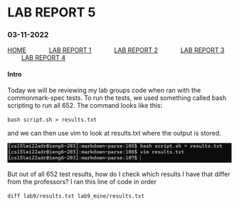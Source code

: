 # **LAB REPORT 5**
### 03-11-2022

[HOME](https://jupoon.github.io/cse15l-lab-reports/) &nbsp; &nbsp; &nbsp; &nbsp; &nbsp; &nbsp; [LAB REPORT 1](https://jupoon.github.io/cse15l-lab-reports/labs/lab1/lab-report-1-week-2) &nbsp; &nbsp; &nbsp; &nbsp; &nbsp; &nbsp; [LAB REPORT 2](https://jupoon.github.io/cse15l-lab-reports/labs/lab2/lab-report-2) &nbsp; &nbsp; &nbsp; &nbsp; &nbsp; &nbsp; [LAB REPORT 3](https://jupoon.github.io/cse15l-lab-reports/labs/lab3/lab-report-3) &nbsp; &nbsp; &nbsp; &nbsp; &nbsp; &nbsp; [LAB REPORT 4](https://jupoon.github.io/cse15l-lab-reports/labs/lab4/lab-report-4) 


#### **Intro**

Today we will be reviewing my lab groups code when ran with the commonmark-spec tests. To run the tests, we used something called bash scripting to run all 652. The command looks like this:

`bash script.sh > results.txt`

and we can then use vim to look at results.txt where the output is stored.

![Image](ss_bashscript.png)

But out of all 652 test results, how do I check which results I have that differ from the professors? I ran this line of code in order

`diff lab9/results.txt lab9_mine/results.txt`